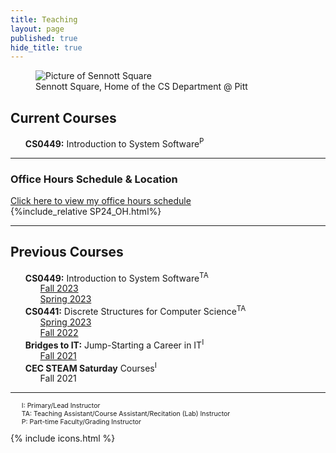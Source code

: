 ```yaml
---
title: Teaching
layout: page
published: true
hide_title: true
---
```


<figure class="figure" >
  <img src="https://www.cs.pitt.edu/sites/default/files/home-display-img/img_0760.jpg"
      class="figure-img rounded" alt="Picture of Sennott Square">
  <figcaption class="figure-caption text-end" >Sennott Square, Home of the CS Department @ Pitt</figcaption>
</figure>

## Current Courses
- <i class="pitt-icon"></i> **CS0449:** Introduction to System Software<sup class="footnote">P</sup>

---

<div class="text-center">
  <h3 id="OH" class="mx-auto">Office Hours Schedule & Location</h3>
  <a  href="#"
      data-bs-toggle="collapse"
      data-bs-target="#collapseOH"
      aria-expanded="false"
      aria-controls="collapseOH">Click here to view my office hours schedule</a>
  <div class="collapse" id="collapseOH">
    <div class="card card-body text-start">
      {%include_relative SP24_OH.html%}
    </div>
  </div>
</div>

---

## Previous Courses
- <i class="pitt-icon"></i> **CS0449:** Introduction to System Software<sup class="footnote">TA</sup> 
  - [Fall 2023](./CS0449-2241/)
  - [Spring 2023](./CS0449-2234/)
- <i class="pitt-icon"></i> **CS0441:** Discrete Structures for Computer Science<sup class="footnote">TA</sup>
  - [Spring 2023](./CS0441-2234/)
  - [Fall 2022](./CS0441-2231/)
- <i class="pitt-icon"></i> **Bridges to IT:** Jump-Starting a Career in IT<sup class="footnote">I</sup>
  - [Fall 2021](bridges-to-it.html)
- <i class="pitt-icon"></i> **CEC STEAM Saturday** Courses<sup class="footnote">I</sup>
  - Fall 2021

--- 
<div style="font-size: 75%" markdown="1">

- I: Primary/Lead Instructor
- TA: Teaching Assistant/Course Assistant/Recitation (Lab) Instructor
- P: Part-time Faculty/Grading Instructor

</div>
{% include icons.html %}

<style>
li {list-style: none;}
</style>

